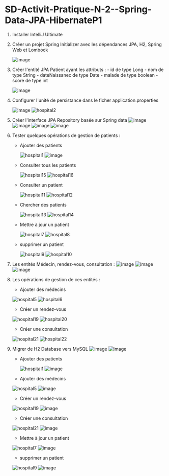 
# SD-Activit-Pratique-N-2--Spring-Data-JPA-HibernateP1


1. Installer IntelliJ Ultimate
2. Créer un projet Spring Initializer avec les dépendances JPA, H2, Spring Web et Lombock

   ![image](https://github.com/SanaeHelen/SD-Activit-Pratique-N-2--Spring-Data-JPA-HibernateP1/assets/136022070/31bda72a-9059-4ae4-b794-2286c367d628)

4. Créer l'entité JPA Patient ayant les attributs :
       - id de type Long
       - nom de type String
       - dateNaissanec de type Date
       - malade de type boolean
       - score de type int

   ![image](https://github.com/SanaeHelen/SD-Activit-Pratique-N-2--Spring-Data-JPA-HibernateP1/assets/136022070/a62032de-9bc3-4bb2-8be7-f532817e3295)

6. Configurer l'unité de persistance dans le ficher application.properties

   ![image](https://github.com/SanaeHelen/SD-Activit-Pratique-N-2--Spring-Data-JPA-HibernateP1/assets/136022070/e7615545-6912-4c6a-b8d1-b7dc2f7f2cca)
   ![hospital2](https://github.com/SanaeHelen/SD-Activit-Pratique-N-2--Spring-Data-JPA-HibernateP1/assets/136022070/7f4adac6-9f45-49fd-b30f-9317640b5332)


8. Créer l'interface JPA Repository basée sur Spring data
   ![image](https://github.com/SanaeHelen/SD-Activit-Pratique-N-2--Spring-Data-JPA-HibernateP1/assets/136022070/4eb458d2-4ba8-40e9-8fda-f1cd0d6e2b60)
   ![image](https://github.com/SanaeHelen/SD-Activit-Pratique-N-2--Spring-Data-JPA-HibernateP1/assets/136022070/351bb612-3786-422a-9971-5e2610657012)
   ![image](https://github.com/SanaeHelen/SD-Activit-Pratique-N-2--Spring-Data-JPA-HibernateP1/assets/136022070/12edeb8b-66db-44d0-83f1-febed4dcc996)
   ![image](https://github.com/SanaeHelen/SD-Activit-Pratique-N-2--Spring-Data-JPA-HibernateP1/assets/136022070/84287cbf-6ae3-4544-bdda-b1d47c2bedd9)




10. Tester quelques opérations de gestion de patients :
    
    - Ajouter des patients
      
      ![hospital1](https://github.com/SanaeHelen/SD-Activit-Pratique-N-2--Spring-Data-JPA-HibernateP1/assets/136022070/aba17753-aff6-46e7-b540-8fa7f446321b)
      ![image](https://github.com/SanaeHelen/SD-Activit-Pratique-N-2--Spring-Data-JPA-HibernateP1/assets/136022070/96503ea3-9f34-4497-bc44-8bb56b4edd20)



    - Consulter tous les patients
      
      ![hospital15](https://github.com/SanaeHelen/SD-Activit-Pratique-N-2--Spring-Data-JPA-HibernateP1/assets/136022070/b7f3cf12-cde9-47dd-9dbc-d6eff29cb72b)
      ![hospital16](https://github.com/SanaeHelen/SD-Activit-Pratique-N-2--Spring-Data-JPA-HibernateP1/assets/136022070/cd83713d-41ca-409a-857f-2cf20bd796d8)


    - Consulter un patient
      
      ![hospital11](https://github.com/SanaeHelen/SD-Activit-Pratique-N-2--Spring-Data-JPA-HibernateP1/assets/136022070/012c32f9-03a5-4fcc-ac07-77b437491817)
      ![hospital12](https://github.com/SanaeHelen/SD-Activit-Pratique-N-2--Spring-Data-JPA-HibernateP1/assets/136022070/95053cc5-7d7d-4dbe-b84b-da2c3ab10a3a)


    - Chercher des patients
      
      ![hospital13](https://github.com/SanaeHelen/SD-Activit-Pratique-N-2--Spring-Data-JPA-HibernateP1/assets/136022070/93618296-71c6-44f5-93a9-3cfef5e40ddb)
      ![hospital14](https://github.com/SanaeHelen/SD-Activit-Pratique-N-2--Spring-Data-JPA-HibernateP1/assets/136022070/6614ae26-761b-49eb-afb2-c420ab7bcb37)


    - Mettre à jour un patient
      
      ![hospital7](https://github.com/SanaeHelen/SD-Activit-Pratique-N-2--Spring-Data-JPA-HibernateP1/assets/136022070/6d9186a1-ec1c-491c-ab00-3a1f5eed8e36)
      ![hospital8](https://github.com/SanaeHelen/SD-Activit-Pratique-N-2--Spring-Data-JPA-HibernateP1/assets/136022070/cb143f55-5b37-4161-8230-fa123674512e)


    - supprimer un patient
      
      ![hospital9](https://github.com/SanaeHelen/SD-Activit-Pratique-N-2--Spring-Data-JPA-HibernateP1/assets/136022070/d42cb02c-f207-4953-9540-63f15bcc85e8)
      ![hospital10](https://github.com/SanaeHelen/SD-Activit-Pratique-N-2--Spring-Data-JPA-HibernateP1/assets/136022070/cf1b2db6-e403-4318-98f5-47cc6fca8eb0)

12. Les entités Médecin, rendez-vous, consultation :
    ![image](https://github.com/SanaeHelen/SD-Activit-Pratique-N-2--Spring-Data-JPA-HibernateP1/assets/136022070/41b74c3f-9534-434b-b071-55b078b4f977)
    ![image](https://github.com/SanaeHelen/SD-Activit-Pratique-N-2--Spring-Data-JPA-HibernateP1/assets/136022070/e2996d56-db3b-4a57-9bf1-7cba1b3fd6bc)
    ![image](https://github.com/SanaeHelen/SD-Activit-Pratique-N-2--Spring-Data-JPA-HibernateP1/assets/136022070/83934ee2-1542-4294-9ef5-498de4bcc3ef)

13. Les opérations de gestion de ces entités :
    - Ajouter des médecins
      
    ![hospital5](https://github.com/SanaeHelen/SD-Activit-Pratique-N-2--Spring-Data-JPA-HibernateP1/assets/136022070/a2edbcfb-3b80-4ad6-8a9a-22d2270100e3)
    ![hospital6](https://github.com/SanaeHelen/SD-Activit-Pratique-N-2--Spring-Data-JPA-HibernateP1/assets/136022070/3c32e11e-de92-4b26-9af9-a5b553114885)

    - Créer un rendez-vous

    ![hospital19](https://github.com/SanaeHelen/SD-Activit-Pratique-N-2--Spring-Data-JPA-HibernateP1/assets/136022070/8d581b41-9b9a-4afa-a1c1-09a347fe9716)
    ![hospital20](https://github.com/SanaeHelen/SD-Activit-Pratique-N-2--Spring-Data-JPA-HibernateP1/assets/136022070/f838e84f-4ea4-4142-82bf-358363a9bed2)

    - Créer une consultation
   
    ![hospital21](https://github.com/SanaeHelen/SD-Activit-Pratique-N-2--Spring-Data-JPA-HibernateP1/assets/136022070/96e4dd92-c872-4834-9bb9-3db42eedf2e0)
    ![hospital22](https://github.com/SanaeHelen/SD-Activit-Pratique-N-2--Spring-Data-JPA-HibernateP1/assets/136022070/4fd3bf7d-10b9-49d9-9017-c2a8485daada)
    



      


12. Migrer de H2 Database vers MySQL
    ![image](https://github.com/SanaeHelen/SD-Activit-Pratique-N-2--Spring-Data-JPA-HibernateP1/assets/136022070/8fb1164b-bb44-4065-831b-b53bd36e0837)
    ![image](https://github.com/SanaeHelen/SD-Activit-Pratique-N-2--Spring-Data-JPA-HibernateP1/assets/136022070/db7c9bc1-30ec-42e1-b6ea-caf2c680d1b9)

    - Ajouter des patients
      
      ![hospital1](https://github.com/SanaeHelen/SD-Activit-Pratique-N-2--Spring-Data-JPA-HibernateP1/assets/136022070/aba17753-aff6-46e7-b540-8fa7f446321b)
      ![image](https://github.com/SanaeHelen/SD-Activit-Pratique-N-2--Spring-Data-JPA-HibernateP1/assets/136022070/60246c0b-4e94-435c-80d5-445ea6f35e19)


    - Ajouter des médecins
      
     ![hospital5](https://github.com/SanaeHelen/SD-Activit-Pratique-N-2--Spring-Data-JPA-HibernateP1/assets/136022070/a2edbcfb-3b80-4ad6-8a9a-22d2270100e3)
     ![image](https://github.com/SanaeHelen/SD-Activit-Pratique-N-2--Spring-Data-JPA-HibernateP1/assets/136022070/073d3bad-61c2-404f-a3fc-d49e34bbbf3a)


    - Créer un rendez-vous

     ![hospital19](https://github.com/SanaeHelen/SD-Activit-Pratique-N-2--Spring-Data-JPA-HibernateP1/assets/136022070/8d581b41-9b9a-4afa-a1c1-09a347fe9716)
     ![image](https://github.com/SanaeHelen/SD-Activit-Pratique-N-2--Spring-Data-JPA-HibernateP1/assets/136022070/68a86f59-5d92-417e-b74c-2a13ebf8f074)

    
    - Créer une consultation
   
     ![hospital21](https://github.com/SanaeHelen/SD-Activit-Pratique-N-2--Spring-Data-JPA-HibernateP1/assets/136022070/96e4dd92-c872-4834-9bb9-3db42eedf2e0)
     ![image](https://github.com/SanaeHelen/SD-Activit-Pratique-N-2--Spring-Data-JPA-HibernateP1/assets/136022070/65e387b7-8816-4902-999c-f2a96e4a2aa3)


    - Mettre à jour un patient
      
     ![hospital7](https://github.com/SanaeHelen/SD-Activit-Pratique-N-2--Spring-Data-JPA-HibernateP1/assets/136022070/6d9186a1-ec1c-491c-ab00-3a1f5eed8e36)
     ![image](https://github.com/SanaeHelen/SD-Activit-Pratique-N-2--Spring-Data-JPA-HibernateP1/assets/136022070/3de9d915-d5ea-4e0a-bffb-f5e3fd037c9d)
    

    - supprimer un patient
      
     ![hospital9](https://github.com/SanaeHelen/SD-Activit-Pratique-N-2--Spring-Data-JPA-HibernateP1/assets/136022070/d42cb02c-f207-4953-9540-63f15bcc85e8)
     ![image](https://github.com/SanaeHelen/SD-Activit-Pratique-N-2--Spring-Data-JPA-HibernateP1/assets/136022070/9048fd61-7bb9-48f6-a367-c6ba0c905507)





      

